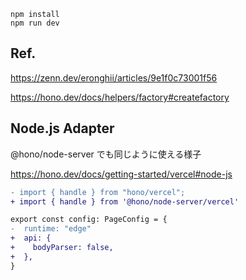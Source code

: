```
npm install
npm run dev
```

## Ref.

https://zenn.dev/eronghii/articles/9e1f0c73001f56

https://hono.dev/docs/helpers/factory#createfactory

## Node.js Adapter

@hono/node-server でも同じように使える様子

https://hono.dev/docs/getting-started/vercel#node-js

```diff
- import { handle } from "hono/vercel";
+ import { handle } from '@hono/node-server/vercel'

export const config: PageConfig = {
-  runtime: "edge"
+  api: {
+    bodyParser: false,
+  },
}
```
